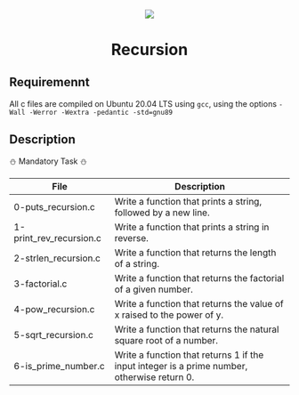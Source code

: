 <h4 align="center">
<div class=HeaderSticker>
<img src="https://media.giphy.com/media/hpXdHPfFI5wTABdDx9/giphy.gif"/>
</div>
<h1 align="center"> Recursion </h1>
</h4>

## Requiremennt
All c files are compiled on Ubuntu 20.04 LTS using `gcc`, using the options `-Wall -Werror -Wextra -pedantic -std=gnu89`

## Description

:snowman: Mandatory Task :snowman:

| File                    | Description                                                                                 |
|-------------------------|---------------------------------------------------------------------------------------------|
| 0-puts_recursion.c      | Write a function that prints a string, followed by a new line.                              |
| 1-print_rev_recursion.c | Write a function that prints a string in reverse.                                           |
| 2-strlen_recursion.c    | Write a function that returns the length of a string.                                       |
| 3-factorial.c           | Write a function that returns the factorial of a given number.                              |
| 4-pow_recursion.c       | Write a function that returns the value of x raised to the power of y.                      |
| 5-sqrt_recursion.c      | Write a function that returns the natural square root of a number.                          |
| 6-is_prime_number.c     | Write a function that returns 1 if the input integer is a prime number, otherwise return 0. |

